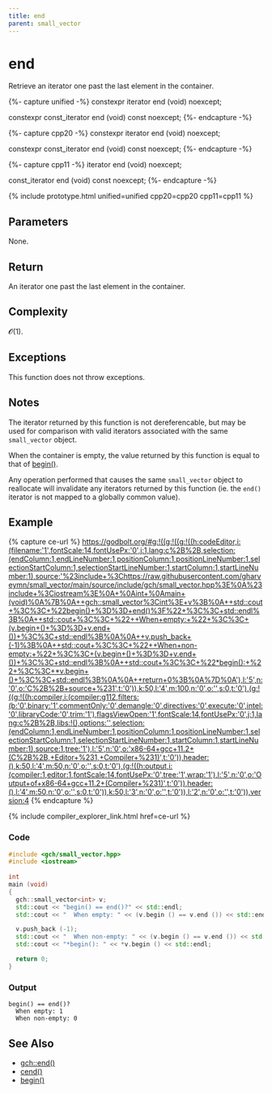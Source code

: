 ```yaml
---
title: end
parent: small_vector
---
```


# end

Retrieve an iterator one past the last element in the container.

{%- capture unified -%}
<span class="cpp20">constexpr</span>
iterator
end (void) noexcept;

<span class="cpp20">constexpr</span>
const_iterator
end (void) const noexcept;
{%- endcapture -%}

{%- capture cpp20 -%}
constexpr
iterator
end (void) noexcept;

constexpr
const_iterator
end (void) const noexcept;
{%- endcapture -%}

{%- capture cpp11 -%}
iterator
end (void) noexcept;

const_iterator
end (void) const noexcept;
{%- endcapture -%}

{% include prototype.html unified=unified cpp20=cpp20 cpp11=cpp11 %}

## Parameters

None.

## Return

An iterator one past the last element in the container.

## Complexity

𝓞(1).

## Exceptions

This function does not throw exceptions.

## Notes

The iterator returned by this function is not dereferencable, but may be used
for comparison with valid iterators associated with the same `small_vector`
object.

When the container is empty, the value returned by this function is equal to
that of [begin()](begin).

Any operation performed that causes the same `small_vector` object to
reallocate will invalidate any iterators returned by this function (ie. the
`end()` iterator is not mapped to a globally common value).

## Example

<div class="code-example" markdown="1">

{% capture ce-url %}
https://godbolt.org/#g:!((g:!((g:!((h:codeEditor,i:(filename:'1',fontScale:14,fontUsePx:'0',j:1,lang:c%2B%2B,selection:(endColumn:1,endLineNumber:1,positionColumn:1,positionLineNumber:1,selectionStartColumn:1,selectionStartLineNumber:1,startColumn:1,startLineNumber:1),source:'%23include+%3Chttps://raw.githubusercontent.com/gharveymn/small_vector/main/source/include/gch/small_vector.hpp%3E%0A%23include+%3Ciostream%3E%0A+%0Aint+%0Amain+(void)%0A%7B%0A++gch::small_vector%3Cint%3E+v%3B%0A++std::cout+%3C%3C+%22begin()+%3D%3D+end()%3F%22+%3C%3C+std::endl%3B%0A++std::cout+%3C%3C+%22++When+empty:+%22+%3C%3C+(v.begin+()+%3D%3D+v.end+())+%3C%3C+std::endl%3B%0A%0A++v.push_back+(-1)%3B%0A++std::cout+%3C%3C+%22++When+non-empty:+%22+%3C%3C+(v.begin+()+%3D%3D+v.end+())+%3C%3C+std::endl%3B%0A++std::cout+%3C%3C+%22*begin():+%22+%3C%3C+*v.begin+()+%3C%3C+std::endl%3B%0A%0A++return+0%3B%0A%7D%0A'),l:'5',n:'0',o:'C%2B%2B+source+%231',t:'0')),k:50,l:'4',m:100,n:'0',o:'',s:0,t:'0'),(g:!((g:!((h:compiler,i:(compiler:g112,filters:(b:'0',binary:'1',commentOnly:'0',demangle:'0',directives:'0',execute:'0',intel:'0',libraryCode:'0',trim:'1'),flagsViewOpen:'1',fontScale:14,fontUsePx:'0',j:1,lang:c%2B%2B,libs:!(),options:'',selection:(endColumn:1,endLineNumber:1,positionColumn:1,positionLineNumber:1,selectionStartColumn:1,selectionStartLineNumber:1,startColumn:1,startLineNumber:1),source:1,tree:'1'),l:'5',n:'0',o:'x86-64+gcc+11.2+(C%2B%2B,+Editor+%231,+Compiler+%231)',t:'0')),header:(),k:50,l:'4',m:50,n:'0',o:'',s:0,t:'0'),(g:!((h:output,i:(compiler:1,editor:1,fontScale:14,fontUsePx:'0',tree:'1',wrap:'1'),l:'5',n:'0',o:'Output+of+x86-64+gcc+11.2+(Compiler+%231)',t:'0')),header:(),l:'4',m:50,n:'0',o:'',s:0,t:'0')),k:50,l:'3',n:'0',o:'',t:'0')),l:'2',n:'0',o:'',t:'0')),version:4
{% endcapture %}

{% include compiler_explorer_link.html href=ce-url %}

<h3>Code</h3>

```c++
#include <gch/small_vector.hpp>
#include <iostream>
 
int 
main (void)
{
  gch::small_vector<int> v;
  std::cout << "begin() == end()?" << std::endl;
  std::cout << "  When empty: " << (v.begin () == v.end ()) << std::endl;

  v.push_back (-1);
  std::cout << "  When non-empty: " << (v.begin () == v.end ()) << std::endl;
  std::cout << "*begin(): " << *v.begin () << std::endl;

  return 0;
}
```

<h3>Output</h3>

```text
begin() == end()?
  When empty: 1
  When non-empty: 0
```

</div>

## See Also

- [gch::end()](non-member/end)
- [cend()](cend)
- [begin()](begin)
